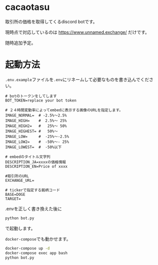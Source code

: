 # cacaotasu

取引所の価格を取得してくるdiscord botです。

現時点で対応しているのは
https://www.unnamed.exchange/
だけです。

随時追加予定。

# 起動方法
`.env.example`ファイルを`.env`にリネームして必要なものを書き込んでください。
```
# botのトークンをしてします
BOT_TOKEN=replace your bot token

# ２４時間変動率によってembedに表示する画像のURLを指定します。
IMAGE_NORMAL=  # -2.5%〜2.5%
IMAGE_HIGH=    #  2.5%〜 25%
IMAGE_HIGH2=   #   25%〜 50%
IMAGE_HIGHEST= #   50%〜
IMAGE_LOW=     #  -25%〜-2.5%
IMAGE_LOW2=    #  -50%〜- 25%
IMAGE_LOWEST=  #  -50%以下

# embedのタイトル文字列
DESCRIPTION_JA=xxxxの価格情報
DESCRIPTION_EN=Price of xxxx

#取引所のURL
EXCHANGE_URL=

# tickerで指定する銘柄コード
BASE=DOGE
TARGET=
```

.envを正しく書き換えた後に
```sh
python bot.py
```
で起動します。


`docker-compose`でも動かせます。

```sh
docker-compose up -d
docker-compose exec app bash
python bot.py
```


